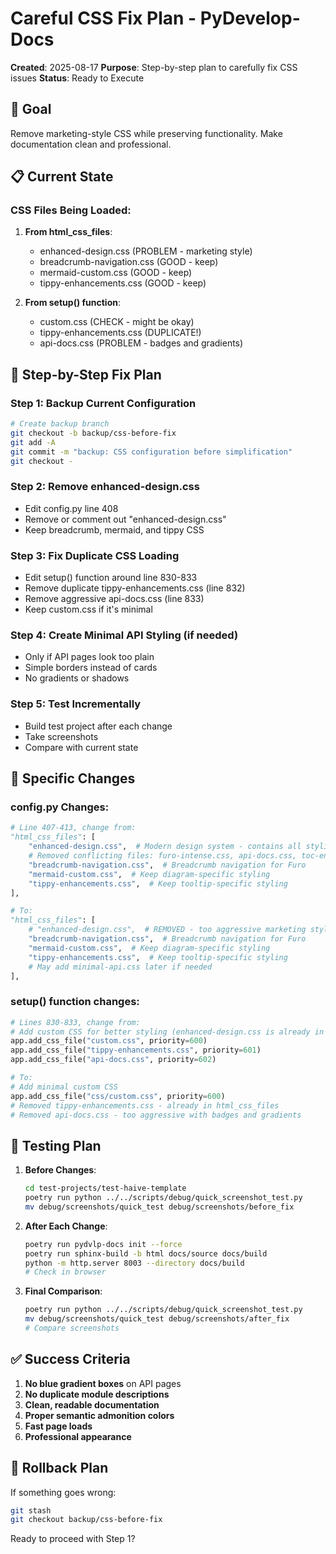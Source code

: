 # Careful CSS Fix Plan - PyDevelop-Docs

**Created**: 2025-08-17
**Purpose**: Step-by-step plan to carefully fix CSS issues
**Status**: Ready to Execute

## 🎯 Goal

Remove marketing-style CSS while preserving functionality. Make documentation clean and professional.

## 📋 Current State

### CSS Files Being Loaded:

1. **From html_css_files**:
   - enhanced-design.css (PROBLEM - marketing style)
   - breadcrumb-navigation.css (GOOD - keep)
   - mermaid-custom.css (GOOD - keep)
   - tippy-enhancements.css (GOOD - keep)

2. **From setup() function**:
   - custom.css (CHECK - might be okay)
   - tippy-enhancements.css (DUPLICATE!)
   - api-docs.css (PROBLEM - badges and gradients)

## 🔧 Step-by-Step Fix Plan

### Step 1: Backup Current Configuration

```bash
# Create backup branch
git checkout -b backup/css-before-fix
git add -A
git commit -m "backup: CSS configuration before simplification"
git checkout -
```

### Step 2: Remove enhanced-design.css

- Edit config.py line 408
- Remove or comment out "enhanced-design.css"
- Keep breadcrumb, mermaid, and tippy CSS

### Step 3: Fix Duplicate CSS Loading

- Edit setup() function around line 830-833
- Remove duplicate tippy-enhancements.css (line 832)
- Remove aggressive api-docs.css (line 833)
- Keep custom.css if it's minimal

### Step 4: Create Minimal API Styling (if needed)

- Only if API pages look too plain
- Simple borders instead of cards
- No gradients or shadows

### Step 5: Test Incrementally

- Build test project after each change
- Take screenshots
- Compare with current state

## 📝 Specific Changes

### config.py Changes:

```python
# Line 407-413, change from:
"html_css_files": [
    "enhanced-design.css",  # Modern design system - contains all styling
    # Removed conflicting files: furo-intense.css, api-docs.css, toc-enhancements.css
    "breadcrumb-navigation.css",  # Breadcrumb navigation for Furo
    "mermaid-custom.css",  # Keep diagram-specific styling
    "tippy-enhancements.css",  # Keep tooltip-specific styling
],

# To:
"html_css_files": [
    # "enhanced-design.css",  # REMOVED - too aggressive marketing style
    "breadcrumb-navigation.css",  # Breadcrumb navigation for Furo
    "mermaid-custom.css",  # Keep diagram-specific styling
    "tippy-enhancements.css",  # Keep tooltip-specific styling
    # May add minimal-api.css later if needed
],
```

### setup() function changes:

```python
# Lines 830-833, change from:
# Add custom CSS for better styling (enhanced-design.css is already in html_css_files)
app.add_css_file("custom.css", priority=600)
app.add_css_file("tippy-enhancements.css", priority=601)
app.add_css_file("api-docs.css", priority=602)

# To:
# Add minimal custom CSS
app.add_css_file("css/custom.css", priority=600)
# Removed tippy-enhancements.css - already in html_css_files
# Removed api-docs.css - too aggressive with badges and gradients
```

## 🧪 Testing Plan

1. **Before Changes**:

   ```bash
   cd test-projects/test-haive-template
   poetry run python ../../scripts/debug/quick_screenshot_test.py
   mv debug/screenshots/quick_test debug/screenshots/before_fix
   ```

2. **After Each Change**:

   ```bash
   poetry run pydvlp-docs init --force
   poetry run sphinx-build -b html docs/source docs/build
   python -m http.server 8003 --directory docs/build
   # Check in browser
   ```

3. **Final Comparison**:
   ```bash
   poetry run python ../../scripts/debug/quick_screenshot_test.py
   mv debug/screenshots/quick_test debug/screenshots/after_fix
   # Compare screenshots
   ```

## ✅ Success Criteria

1. **No blue gradient boxes** on API pages
2. **No duplicate module descriptions**
3. **Clean, readable documentation**
4. **Proper semantic admonition colors**
5. **Fast page loads**
6. **Professional appearance**

## 🚨 Rollback Plan

If something goes wrong:

```bash
git stash
git checkout backup/css-before-fix
```

Ready to proceed with Step 1?
